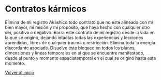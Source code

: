 # Contratos kármicos

Elimina de mi registro Akáshico todo contrato que no esté alineado con mi bien mayor, mi misión y mi propósito, que haya hecho con cualquier otro ser, positivo o negativo. Borra este contrato de mi registro desde la vida en la que se originó, dejando intactas todas las experiencias y lecciones aprendidas, libres de cualquier trauma o restricción. Elimina toda la energía discordante asociada. Disuelve este bloqueo en todos los planos, dimensiones y líneas temporales en el que se encuentre manifestado, desde el punto y momento espaciotemporal en el cual se originó hasta este momento.

[Volver al inicio](../index.md)
